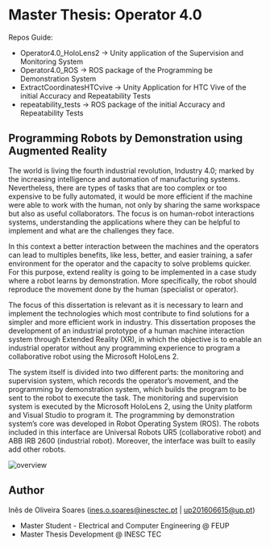# Master Thesis: Operator 4.0

Repos Guide:
- Operator4.0_HoloLens2 -> Unity application of the Supervision and Monitoring System
- Operator4.0_ROS -> ROS package of the Programming be Demonstration System
- ExtractCoordinatesHTCvive -> Unity Application for HTC Vive of the initial Accuracy and Repeatability Tests
- repeatability_tests -> ROS package of the initial Accuracy and Repeatability Tests

## Programming Robots by Demonstration using Augmented Reality

The world is living the fourth industrial revolution, Industry 4.0; marked by the increasing intelligence and automation of manufacturing systems. Nevertheless, there are types of tasks that are too complex or too expensive to be fully automated, it would be more efficient if the machine were able to work with the human, not only by sharing the same workspace but also as useful collaborators. The focus is on human-robot interactions systems, understanding the applications where they can be helpful to implement and what are the challenges they face.

In this context a better interaction between the machines and the operators can lead to multiples benefits, like less, better, and easier training, a safer environment for the operator and the capacity to solve problems quicker. For this purpose, extend reality is going to be implemented in a case study where a robot learns by demonstration. More specifically, the robot should reproduce the movement done by the human (specialist or operator).

The focus of this dissertation is relevant as it is necessary to learn and implement the technologies which most contribute to find solutions for a simpler and more efficient work in industry. This dissertation proposes the development of an industrial prototype of a human machine interaction system through Extended Reality (XR), in which the objective is to enable an industrial operator without any programming experience to program a collaborative robot using the Microsoft HoloLens 2.

The system itself is divided into two different parts: the monitoring and supervision system, which records the operator’s movement, and the programming by demonstration system, which builds the program to be sent to the robot to execute the task. The monitoring and supervision system is executed by the Microsoft HoloLens 2, using the Unity platform and Visual Studio to program it. The programming by demonstration system’s core was developed in Robot Operating System (ROS). The robots included in this interface are Universal Robots UR5 (collaborative robot) and ABB IRB 2600 (industrial robot). Moreover, the interface was built to easily add other robots.

![overview](https://user-images.githubusercontent.com/76999213/118628880-ef3a9900-b7c4-11eb-9333-339d70e0b893.png)

## Author
Inês de Oliveira Soares (ines.o.soares@inesctec.pt | up201606615@up.pt)
- Master Student - Electrical and Computer Engineering @ FEUP
- Master Thesis Development @ INESC TEC
